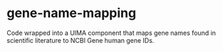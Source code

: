 # gene-name-mapping
Code wrapped into a UIMA component that maps gene names found in scientific literature to NCBI Gene human gene IDs.
